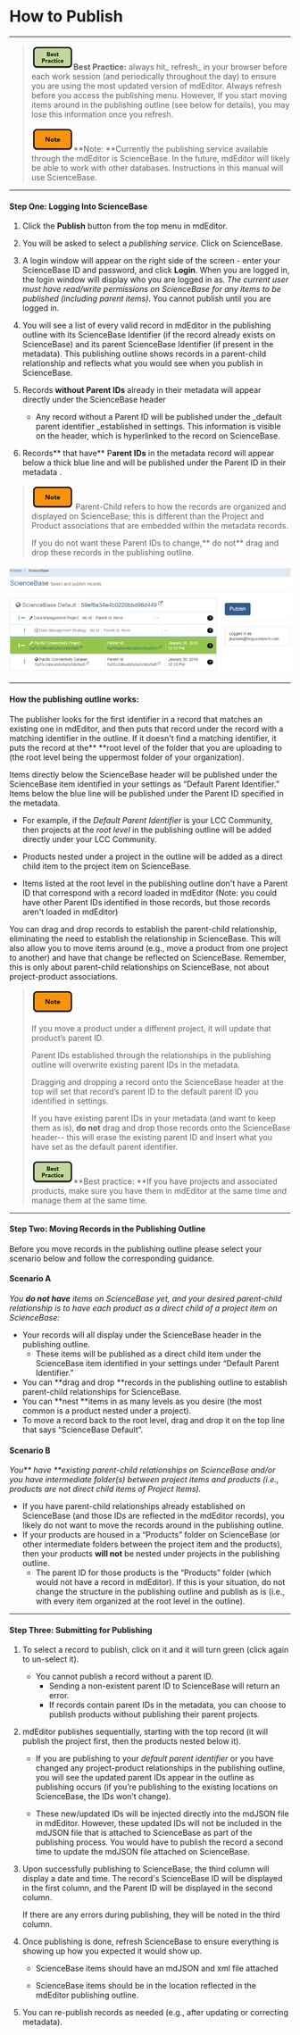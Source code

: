 # How to Publish

---

> ![](/assets/best_practice_small.png)**Best Practice:** always hit_ refresh_ in your browser before each work session \(and periodically throughout the day\) to ensure you are using the most updated version of mdEditor. Always refresh before you access the publishing menu. However, If you start moving items around in the publishing outline \(see below for details\), you may lose this information once you refresh.
>
> ![](/assets/note_small.png)**Note: **Currently the publishing service available through the mdEditor is ScienceBase. In the future, mdEditor will likely be able to work with other databases. Instructions in this manual will use ScienceBase.

---

#### Step One: Logging Into ScienceBase

1. Click the **Publish** button from the top menu in mdEditor.
2. You will be asked to select a _publishing service_. Click on ScienceBase.
3. A login window will appear on the right side of the screen - enter your ScienceBase ID and password, and click **Login**. When you are logged in, the login window will display who you are logged in as. _The current user must have read/write permissions on ScienceBase for any items to be published \(including parent items\)_. You cannot publish until you are logged in.
4. You will see a list of every valid record in mdEditor in the publishing outline with its ScienceBase Identifier \(if the record already exists on ScienceBase\) and its parent ScienceBase Identifier \(if present in the metadata\). This publishing outline shows records in a parent-child relationship and reflects what you would see when you publish in ScienceBase.
5. Records **without Parent IDs** already in their metadata will appear directly under the ScienceBase header

   * Any record without a Parent ID will be published under the _default parent identifier _established in settings. This information is visible on the header, which is hyperlinked to the record on ScienceBase. 

6. Records** that have** P**arent IDs** in the metadata record will appear below a thick blue line and will be published under the Parent ID in their metadata .

> ![](/assets/note_small.png) Parent-Child refers to how the records are organized and displayed on ScienceBase; this is different than the Project and Product associations that are embedded within the metadata records.
>
> If you do not want these Parent IDs to change,** do not** drag and drop these records in the publishing outline.

#### ![](/assets/publish_screenshot_2.png)

---

#### **How the publishing outline works:**

The publisher looks for the first identifier in a record that matches an existing one in mdEditor, and then puts that record under the record with a matching identifier in the outline. If it doesn't find a matching identifier, it puts the record at the** **root level of the folder that you are uploading to \(the root level being the uppermost folder of your organization\).

Items directly below the ScienceBase header will be published under the ScienceBase item identified in your settings as “Default Parent Identifier.” Items below the blue line will be published under the Parent ID specified in the metadata.

* For example, if the _Default Parent Identifier_ is your LCC Community, then projects at the _root level_ in the publishing outline will be added directly under your LCC Community.

* Products nested under a project in the outline will be added as a direct child item to the project item on ScienceBase.

* Items listed at the root level in the publishing outline don't have a Parent ID that correspond with a record loaded in mdEditor \(Note: you could have other Parent IDs identified in those records, but those records aren't loaded in mdEditor\)

You can drag and drop records to establish the parent-child relationship, eliminating the need to establish the relationship in ScienceBase. This will also allow you to move items around \(e.g., move a product from one project to another\) and have that change be reflected on ScienceBase. Remember, this is only about parent-child relationships on ScienceBase, not about project-product associations.

> ![](/assets/note_small.png)
>
> If you move a product under a different project, it will update that product’s parent ID.
>
> Parent IDs established through the relationships in the publishing outline will overwrite existing parent IDs in the metadata.
>
> Dragging and dropping a record onto the ScienceBase header at the top will set that record’s parent ID to the default parent ID you identified in settings.
>
> If you have existing parent IDs in your metadata \(and want to keep them as is\), **do not** drag and drop those records onto the ScienceBase header-- this will erase the existing parent ID and insert what you have set as the default parent identifier.
>
> ![](/assets/best_practice_small.png)**Best practice: **If you have projects and associated products, make sure you have them in mdEditor at the same time and manage them at the same time.

---

#### Step Two: Moving Records in the Publishing Outline

Before you move records in the publishing outline please select your scenario below and follow the corresponding guidance.

#### Scenario A

_You **do not have** items on ScienceBase yet, and your desired parent-child relationship is to have each product as a direct child of a project item on ScienceBase:_

* Your records will all display under the ScienceBase header in the publishing outline. 
  * These items will be published as a direct child item under the ScienceBase item identified in your settings under “Default Parent Identifier.”
* You can **drag and drop **records in the publishing outline to establish parent-child relationships for ScienceBase.
* You can **nest **items in as many levels as you desire \(the most common is a product nested under a project\).
* To move a record back to the root level, drag and drop it on the top line that says “ScienceBase Default”.

#### **Scenario B**

_You** have **existing parent-child relationships on ScienceBase and/or you have intermediate folder\(s\) between project items and products \(i.e., products are not direct child items of Project Items\)._

* If you have parent-child relationships already established on ScienceBase \(and those IDs are reflected in the mdEditor records\), you likely do not want to move the records around in the publishing outline.
* If your products are housed in a “Products” folder on ScienceBase \(or other intermediate folders between the project item and the products\), then your products **will not** be nested under projects in the publishing outline. 
  * The parent ID for those products is the “Products” folder \(which would not have a record in mdEditor\). If this is your situation, do not change  the structure in the publishing outline and publish as is \(i.e., with every item organized at the root level in the outline\).

---

#### Step Three: Submitting for Publishing

1. To select a record to publish, click on it and it will turn green \(click again to un-select it\).

   * You cannot publish a record without a parent ID.
     * Sending a non-existent parent ID to ScienceBase will return an error.
     * If records contain parent IDs in the metadata, you can choose to publish products without publishing their parent projects.

2. mdEditor publishes sequentially, starting with the top record \(it will publish the project first, then the products nested below it\).

   * If you are publishing to your _default parent identifier_ or you have changed any project-product relationships in the publishing outline, you will see the updated parent IDs appear in the outline as publishing occurs \(if you’re publishing to the existing locations on ScienceBase, the IDs won’t change\).

   * These new/updated IDs will be injected directly into the mdJSON file in mdEditor. However, these updated IDs will not be included in the mdJSON file that is attached to ScienceBase as part of the publishing process. You would have to publish the record a second time to update the mdJSON file attached on ScienceBase.

3. Upon successfully publishing to ScienceBase, the third column will display a date and time. The record's ScienceBase ID will be displayed in the first column, and the Parent ID will be displayed in the second column.

   If there are any errors during publishing, they will be noted in the third column.

4. Once publishing is done, refresh ScienceBase to ensure everything is showing up how you expected it would show up.

   * ScienceBase items should have an mdJSON and xml file attached

   * ScienceBase items should be in the location reflected in the mdEditor publishing outline.

5. You can re-publish records as needed \(e.g., after updating or correcting metadata\).



